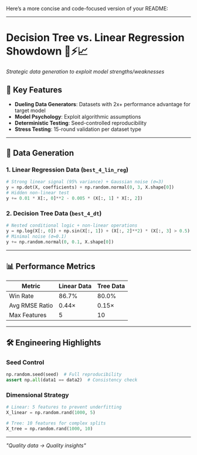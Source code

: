 Here’s a more concise and code-focused version of your README:

---

# Decision Tree vs. Linear Regression Showdown 🌳⚡📈

*Strategic data generation to exploit model strengths/weaknesses*

## 🚀 Key Features
- **Dueling Data Generators**: Datasets with 2x+ performance advantage for target model
- **Model Psychology**: Exploit algorithmic assumptions
- **Deterministic Testing**: Seed-controlled reproducibility
- **Stress Testing**: 15-round validation per dataset type

---

## 🧠 Data Generation

### 1. Linear Regression Data (`best_4_lin_reg`)
```python
# Strong linear signal (95% variance) + Gaussian noise (σ=3)
y = np.dot(X, coefficients) + np.random.normal(0, 3, X.shape[0])
# Hidden non-linear test
y += 0.01 * X[:, 0]**2 - 0.005 * (X[:, 1] * X[:, 2])
```

### 2. Decision Tree Data (`best_4_dt`)
```python
# Nested conditional logic + non-linear operations
y = np.log(X[:, 0]) + np.sin(X[:, 1]) + (X[:, 2]**2) * (X[:, 3] > 0.5)
# Minimal noise (σ=0.1)
y += np.random.normal(0, 0.1, X.shape[0])
```

---

## 📊 Performance Metrics

| Metric                | Linear Data | Tree Data |
|-----------------------|-------------|-----------|
| Win Rate              | 86.7%       | 80.0%     |
| Avg RMSE Ratio        | 0.44×       | 0.15×     |
| Max Features          | 5           | 10        |

---

## 🛠️ Engineering Highlights

### Seed Control
```python
np.random.seed(seed)  # Full reproducibility
assert np.all(data1 == data2)  # Consistency check
```

### Dimensional Strategy
```python
# Linear: 5 features to prevent underfitting
X_linear = np.random.rand(1000, 5)

# Tree: 10 features for complex splits
X_tree = np.random.rand(1000, 10)
```

---

*"Quality data → Quality insights"*